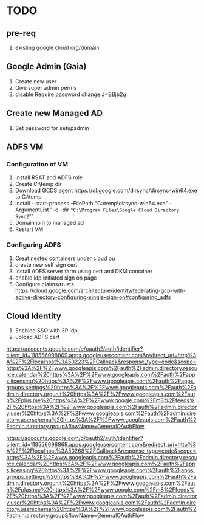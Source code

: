 # TODO
## pre-req
1. existing google cloud org/domain

## Google Admin (Gaia)
1. Create new user
2. Give super admin perms
3. disable Require password change
J<BBjb2g

## Create new Managed AD
1. Set password for setupadmin

## ADFS VM
### Configuration of VM
1. Install RSAT and ADFS role
2. Create C:\temp dir 
3. Download GCDS agent https://dl.google.com/dirsync/dirsync-win64.exe to C:\temp
4. install - start-process -FilePath "C:\temp\dirsync-win64.exe" -ArgumentList "-q -dir `"C:\Program Files\Google Cloud Directory Sync2`""
5. Domain join to managed ad
6. Restart VM
### Configuring ADFS
1. Creat nested containers under cloud ou
2. create new self sign cert
3. Install ADFS server farm using cert and DKM container
4. enable idp initiated sign on page
5. Configure claims/trusts https://cloud.google.com/architecture/identity/federating-gcp-with-active-directory-configuring-single-sign-on#configuring_adfs

## Cloud Identity
1. Enabled SSO with 3P idp
2. upload ADFS cert




https://accounts.google.com/o/oauth2/auth/identifier?client_id=118556098869.apps.googleusercontent.com&redirect_uri=http%3A%2F%2Flocalhost%3A50223%2FCallback&response_type=code&scope=https%3A%2F%2Fwww.googleapis.com%2Fauth%2Fadmin.directory.resource.calendar%20https%3A%2F%2Fwww.googleapis.com%2Fauth%2Fapps.licensing%20https%3A%2F%2Fwww.googleapis.com%2Fauth%2Fapps.groups.settings%20https%3A%2F%2Fwww.googleapis.com%2Fauth%2Fadmin.directory.orgunit%20https%3A%2F%2Fwww.googleapis.com%2Fauth%2Fplus.me%20https%3A%2F%2Fwww.google.com%2Fm8%2Ffeeds%2F%20https%3A%2F%2Fwww.googleapis.com%2Fauth%2Fadmin.directory.user%20https%3A%2F%2Fwww.googleapis.com%2Fauth%2Fadmin.directory.userschema%20https%3A%2F%2Fwww.googleapis.com%2Fauth%2Fadmin.directory.group&flowName=GeneralOAuthFlow

https://accounts.google.com/o/oauth2/auth/identifier?client_id=118556098869.apps.googleusercontent.com&redirect_uri=http%3A%2F%2Flocalhost%3A50268%2FCallback&response_type=code&scope=https%3A%2F%2Fwww.googleapis.com%2Fauth%2Fadmin.directory.resource.calendar%20https%3A%2F%2Fwww.googleapis.com%2Fauth%2Fapps.licensing%20https%3A%2F%2Fwww.googleapis.com%2Fauth%2Fapps.groups.settings%20https%3A%2F%2Fwww.googleapis.com%2Fauth%2Fadmin.directory.orgunit%20https%3A%2F%2Fwww.googleapis.com%2Fauth%2Fplus.me%20https%3A%2F%2Fwww.google.com%2Fm8%2Ffeeds%2F%20https%3A%2F%2Fwww.googleapis.com%2Fauth%2Fadmin.directory.user%20https%3A%2F%2Fwww.googleapis.com%2Fauth%2Fadmin.directory.userschema%20https%3A%2F%2Fwww.googleapis.com%2Fauth%2Fadmin.directory.group&flowName=GeneralOAuthFlow